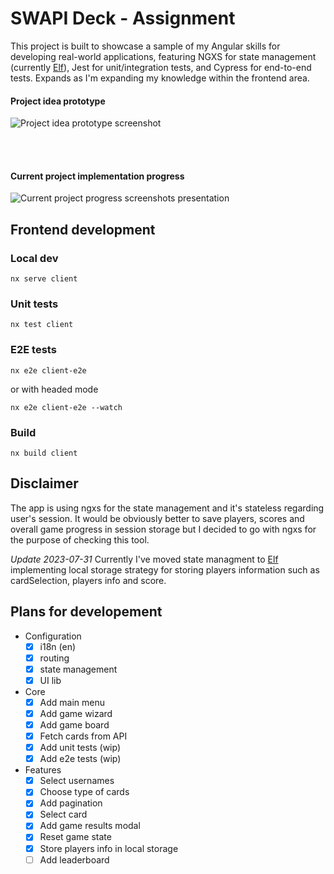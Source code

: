# SWAPI Deck - Assignment

This project is built to showcase a sample of my Angular skills for developing real-world applications, featuring NGXS for state management (currently [Elf](https://github.com/ngneat/elf/)), Jest for unit/integration tests, and Cypress for end-to-end tests. Expands as I'm expanding my knowledge within the frontend area.

#### Project idea prototype

![Project idea prototype screenshot](https://github.com/adrianghub/swapi-deck/assets/44274979/58190740-0e0a-4894-bdb0-6cd7081c1e61)

<br/><br/>

#### Current project implementation progress

![Current project progress screenshots presentation](https://github.com/adrianghub/swapi-deck/assets/44274979/905d1935-50cf-43bd-bea0-a53fac862775)

## Frontend development

### Local dev

`nx serve client`

### Unit tests

`nx test client`

### E2E tests

`nx e2e client-e2e`

or with headed mode

`nx e2e client-e2e --watch`

### Build

`nx build client`

## Disclaimer

The app is using ngxs for the state management and it's stateless regarding user's session. It would be obviously better to save players, scores and overall game progress in session storage but I decided to go with ngxs for the purpose of checking this tool.

_Update 2023-07-31_ Currently I've moved state managment to [Elf](https://github.com/ngneat/elf/) implementing local storage strategy for storing players information such as cardSelection, players info and score.

## Plans for developement

- Configuration
  - [x] i18n (en)
  - [x] routing
  - [x] state management
  - [x] UI lib
- Core
  - [x] Add main menu
  - [x] Add game wizard
  - [x] Add game board
  - [x] Fetch cards from API
  - [x] Add unit tests (wip)
  - [x] Add e2e tests (wip)
- Features
  - [x] Select usernames
  - [x] Choose type of cards
  - [x] Add pagination
  - [x] Select card
  - [x] Add game results modal
  - [x] Reset game state
  - [x] Store players info in local storage
  - [ ] Add leaderboard
